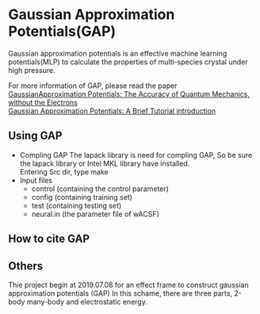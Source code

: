 # Gaussian Approximation Potentials(GAP)
Gaussian approximation potentials is an effective machine learning potentials(MLP) to calculate the properties of multi-species crystal under high pressure.

For more information of GAP, please read the paper  
[GaussianApproximation Potentials: The Accuracy of Quantum Mechanics, without the Electrons](https://journals.aps.org/prl/abstract/10.1103/PhysRevLett.104.136403)  
[Gaussian Approximation Potentials: A Brief Tutorial introduction](https://onlinelibrary.wiley.com/doi/full/10.1002/qua.24927)  

## Using GAP
* Compling GAP
The lapack library is need for compling GAP, So be sure the lapack library or Intel MKL library have installed.  
Entering Src dir, type make  
* Input files  
  * control (containing the control parameter)  
  * config (containing training set)  
  * test (containing testing set)  
  * neural.in (the parameter file of wACSF)  
## How to cite GAP

## Others
Thie project begin at 2019.07.08 for an effect frame to construct gaussian approximation potentials (GAP)
In this schame, there are three parts, 2-body many-body and electrostatic energy.
